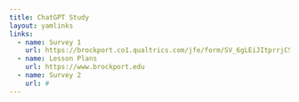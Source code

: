 ```yaml
---
title: ChatGPT Study
layout: yamlinks
links:
  - name: Survey 1
    url: https://brockport.co1.qualtrics.com/jfe/form/SV_6gLEiJItprrjCSO
  - name: Lesson Plans
    url: https://www.brockport.edu
  - name: Survey 2
    url: #
---
```

